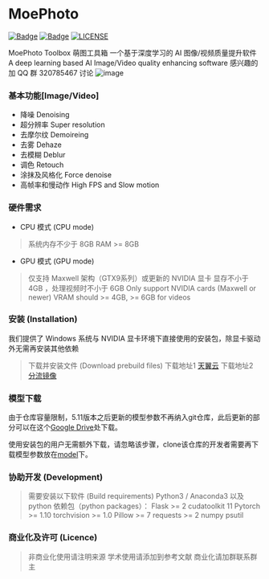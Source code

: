 # MoePhoto

[![Badge](https://img.shields.io/badge/version-5.12-brightgreen.svg)](https://github.com/opteroncx/MoePhoto/blob/master/update_log.txt)
[![Badge](https://img.shields.io/badge/link-moephoto-blueviolet.svg)](http://moephoto.tech/)
[![LICENSE](https://img.shields.io/badge/license-Anti%20996-blue.svg)](https://github.com/996icu/996.ICU/blob/master/LICENSE)

MoePhoto Toolbox 萌图工具箱
一个基于深度学习的 AI 图像/视频质量提升软件
A deep learning based AI Image/Video quality enhancing software
感兴趣的加 QQ 群 320785467 讨论
![image](https://github.com/opteroncx/MoePhoto/blob/master/images/example1s.png)

### 基本功能[Image/Video]

- 降噪 Denoising
- 超分辨率 Super resolution
- 去摩尔纹 Demoireing
- 去雾 Dehaze
- 去模糊 Deblur
- 调色 Retouch
- 涂抹及风格化 Force denoise
- 高帧率和慢动作 High FPS and Slow motion

### 硬件需求

- CPU 模式 (CPU mode)
> 系统内存不少于 8GB
> RAM >= 8GB
- GPU 模式 (GPU mode)
> 仅支持 Maxwell 架构（GTX9系列）或更新的 NVIDIA 显卡
> 显存不小于 4GB ，处理视频时不小于 6GB
> Only support NVIDIA cards (Maxwell or newer)
> VRAM should >= 4GB, >= 6GB for videos

### 安装 (Installation)

我们提供了 Windows 系统与 NVIDIA 显卡环境下直接使用的安装包，除显卡驱动外无需再安装其他依赖

> 下载并安装文件 (Download prebuild files)
> 下载地址1 [天翼云](https://cloud.189.cn/t/6ne2MrMvy6vq)
> 下载地址2 [分流镜像](https://mirrors.zhiccc.net/MoePhoto/)

### 模型下载

由于仓库容量限制，5.11版本之后更新的模型参数不再纳入git仓库，此后更新的部分可以在这个[Google Drive](https://drive.google.com/drive/folders/1OPPwcxLzl8mSS2XlMMOISrmWFGk7pcLq?usp=share_link)处下载。

使用安装包的用户无需额外下载，请忽略该步骤，clone该仓库的开发者需要再下载模型参数放在[model](./model)下。

### 协助开发 (Development)

> 需要安装以下软件 (Build requirements)
> Python3 / Anaconda3
> 以及 python 依赖包（python packages）：
> Flask >= 2
> cudatoolkit 11
> Pytorch >= 1.10
> torchvision >= 1.0
> Pillow >= 7
> requests >= 2
> numpy
> psutil

### 商业化及许可 (Licence)

> 非商业化使用请注明来源
> 学术使用请添加到参考文献
> 商业化请加群联系群主
